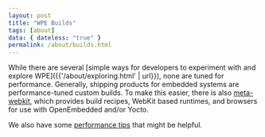 ```yaml
---
layout: post
title: "WPE Builds"
tags: [about]
data: { dateless: "true" }
permalink: /about/builds.html
---
```


While there are several [simple ways for developers to experiment with and explore WPE]({{'/about/exploring.html' | url}}), none are tuned for performance. Generally, shipping products for embedded systems are performance-tuned custom builds.  To make this easier, there is also [meta-webkit](https://github.com/Igalia/meta-webkit), which provides build recipes, WebKit based runtimes, and browsers for use with OpenEmbedded and/or Yocto.

We also have some [performance tips](https://github.com/Igalia/meta-webkit/wiki/PerformanceTips) that might be helpful.
